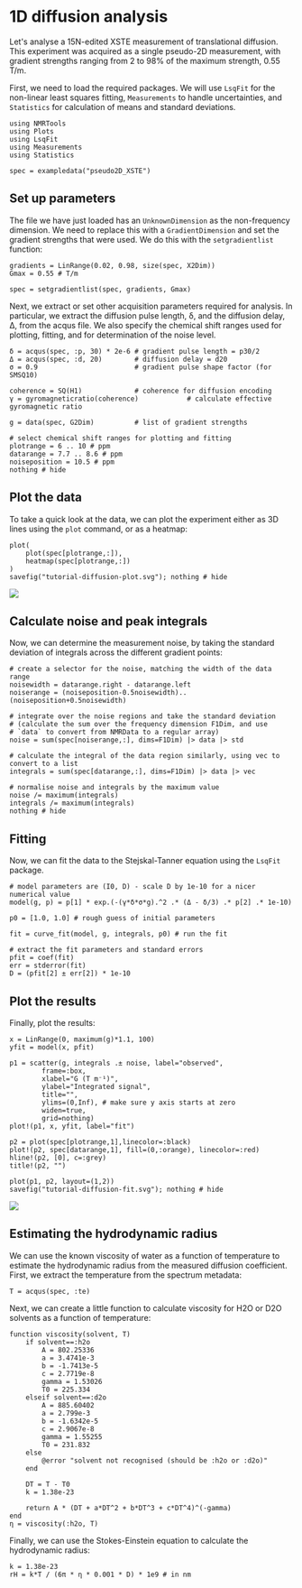 # 1D diffusion analysis

Let's analyse a 15N-edited XSTE measurement of translational diffusion. This experiment was acquired as a single pseudo-2D measurement, with gradient strengths ranging from 2 to 98% of the maximum strength, 0.55 T/m.

First, we need to load the required packages. We will use `LsqFit` for the non-linear least squares fitting, `Measurements` to handle uncertainties, and `Statistics` for calculation of means and standard deviations.
```@example diff
using NMRTools
using Plots
using LsqFit
using Measurements
using Statistics

spec = exampledata("pseudo2D_XSTE")
```

## Set up parameters

The file we have just loaded has an `UnknownDimension` as the non-frequency dimension. We need to replace this with a `GradientDimension` and set the gradient strengths that were used. We do this with the `setgradientlist` function:
```@example diff
gradients = LinRange(0.02, 0.98, size(spec, X2Dim))
Gmax = 0.55 # T/m

spec = setgradientlist(spec, gradients, Gmax)
```

Next, we extract or set other acquisition parameters required for analysis. In particular, we extract the diffusion pulse length, δ, and the diffusion delay, Δ, from the acqus file. We also specify the chemical shift ranges used for plotting, fitting, and for determination of the noise level.
```@example diff
δ = acqus(spec, :p, 30) * 2e-6 # gradient pulse length = p30/2
Δ = acqus(spec, :d, 20)        # diffusion delay = d20
σ = 0.9                        # gradient pulse shape factor (for SMSQ10)

coherence = SQ(H1)             # coherence for diffusion encoding
γ = gyromagneticratio(coherence)            # calculate effective gyromagnetic ratio

g = data(spec, G2Dim)          # list of gradient strengths

# select chemical shift ranges for plotting and fitting
plotrange = 6 .. 10 # ppm
datarange = 7.7 .. 8.6 # ppm
noiseposition = 10.5 # ppm
nothing # hide
```

## Plot the data

To take a quick look at the data, we can plot the experiment either as 3D lines using the `plot` command, or as a heatmap:
```@example diff
plot(
    plot(spec[plotrange,:]),
    heatmap(spec[plotrange,:])
)
savefig("tutorial-diffusion-plot.svg"); nothing # hide
```

![](tutorial-diffusion-plot.svg)


## Calculate noise and peak integrals

Now, we can determine the measurement noise, by taking the standard deviation of integrals across the different gradient points:
```@example diff
# create a selector for the noise, matching the width of the data range
noisewidth = datarange.right - datarange.left
noiserange = (noiseposition-0.5noisewidth)..(noiseposition+0.5noisewidth)

# integrate over the noise regions and take the standard deviation
# (calculate the sum over the frequency dimension F1Dim, and use
# `data` to convert from NMRData to a regular array)
noise = sum(spec[noiserange,:], dims=F1Dim) |> data |> std

# calculate the integral of the data region similarly, using vec to convert to a list
integrals = sum(spec[datarange,:], dims=F1Dim) |> data |> vec

# normalise noise and integrals by the maximum value
noise /= maximum(integrals)
integrals /= maximum(integrals)
nothing # hide
```

## Fitting

Now, we can fit the data to the Stejskal-Tanner equation using the `LsqFit` package.
```@example diff
# model parameters are (I0, D) - scale D by 1e-10 for a nicer numerical value
model(g, p) = p[1] * exp.(-(γ*δ*σ*g).^2 .* (Δ - δ/3) .* p[2] .* 1e-10)

p0 = [1.0, 1.0] # rough guess of initial parameters

fit = curve_fit(model, g, integrals, p0) # run the fit

# extract the fit parameters and standard errors
pfit = coef(fit)
err = stderror(fit)
D = (pfit[2] ± err[2]) * 1e-10
```

## Plot the results

Finally, plot the results:
```@example diff
x = LinRange(0, maximum(g)*1.1, 100)
yfit = model(x, pfit)

p1 = scatter(g, integrals .± noise, label="observed",
        frame=:box,
        xlabel="G (T m⁻¹)",
        ylabel="Integrated signal",
        title="",
        ylims=(0,Inf), # make sure y axis starts at zero
        widen=true,
        grid=nothing)
plot!(p1, x, yfit, label="fit")

p2 = plot(spec[plotrange,1],linecolor=:black)
plot!(p2, spec[datarange,1], fill=(0,:orange), linecolor=:red)
hline!(p2, [0], c=:grey)
title!(p2, "")

plot(p1, p2, layout=(1,2))
savefig("tutorial-diffusion-fit.svg"); nothing # hide
```

![](tutorial-diffusion-fit.svg)


## Estimating the hydrodynamic radius

We can use the known viscosity of water as a function of temperature to estimate the hydrodynamic radius from the measured diffusion coefficient. First, we extract the temperature from the spectrum metadata:
```@example diff
T = acqus(spec, :te)
```

Next, we can create a little function to calculate viscosity for H2O or D2O solvents as a function of temperature:
```@example diff
function viscosity(solvent, T)
	if solvent==:h2o
        A = 802.25336
        a = 3.4741e-3
        b = -1.7413e-5
        c = 2.7719e-8
        gamma = 1.53026
        T0 = 225.334
    elseif solvent==:d2o
        A = 885.60402
        a = 2.799e-3
        b = -1.6342e-5
        c = 2.9067e-8
        gamma = 1.55255
        T0 = 231.832
    else
        @error "solvent not recognised (should be :h2o or :d2o)"
    end

    DT = T - T0
    k = 1.38e-23
	
    return A * (DT + a*DT^2 + b*DT^3 + c*DT^4)^(-gamma)
end
η = viscosity(:h2o, T)
```

Finally, we can use the Stokes-Einstein equation to calculate the hydrodynamic radius:
```@example diff
k = 1.38e-23
rH = k*T / (6π * η * 0.001 * D) * 1e9 # in nm
```

